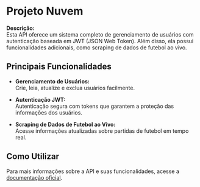 # Projeto Nuvem

**Descrição:**  
Esta API oferece um sistema completo de gerenciamento de usuários com autenticação baseada em JWT (JSON Web Token). Além disso, ela possui funcionalidades adicionais, como scraping de dados de futebol ao vivo.

## Principais Funcionalidades

- **Gerenciamento de Usuários:**  
  Crie, leia, atualize e exclua usuários facilmente.

- **Autenticação JWT:**  
  Autenticação segura com tokens que garantem a proteção das informações dos usuários.

- **Scraping de Dados de Futebol ao Vivo:**  
  Acesse informações atualizadas sobre partidas de futebol em tempo real.

## Como Utilizar

Para mais informações sobre a API e suas funcionalidades, acesse a [documentação oficial](https://eduselber.github.io/ProjetoNuvem/).
